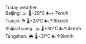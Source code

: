 Today weather:  
Beijing: 🌫  🌡️+29°C 🌬️←7km/h  
Tianjin: ⛈   🌡️+24°C 🌬️↑19km/h  
Shijiazhuang: 🌫  🌡️+30°C 🌬️↖4km/h  
Tangshan: 🌦   🌡️+31°C 🌬️↑9km/h  
